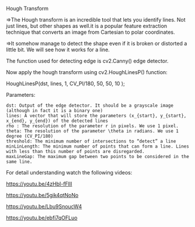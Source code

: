 Hough Transform

=>The Hough transform is an incredible tool that lets you identify lines. Not just lines, but other shapes as well.it is a popular feature extraction technique that converts an image from Cartesian to polar coordinates.

=>It somehow manage to detect the shape even if it is broken or distorted a little bit. We will see how it works for a line.

The function used for detecting edge is cv2.Canny() edge detector.

Now apply the hough transform using cv2.HoughLinesP() function:

HoughLinesP(dst, lines, 1, CV_PI/180, 50, 50, 10 );

Parameters:


    dst: Output of the edge detector. It should be a grayscale image (although in fact it is a binary one)
    lines: A vector that will store the parameters (x_{start}, y_{start}, x_{end}, y_{end}) of the detected lines
    rho : The resolution of the parameter r in pixels. We use 1 pixel.
    theta: The resolution of the parameter \theta in radians. We use 1 degree (CV_PI/180)
    threshold: The minimum number of intersections to “detect” a line
    minLinLength: The minimum number of points that can form a line. Lines with less than this number of points are disregarded.
    maxLineGap: The maximum gap between two points to be considered in the same line.



For detail understanding watch the following videos:

https://youtu.be/4zHbI-fFIlI

https://youtu.be/5gik4qtNoNo

https://youtu.be/Lbu9SnoucW4

https://youtu.be/ebfi7qOFLuo
